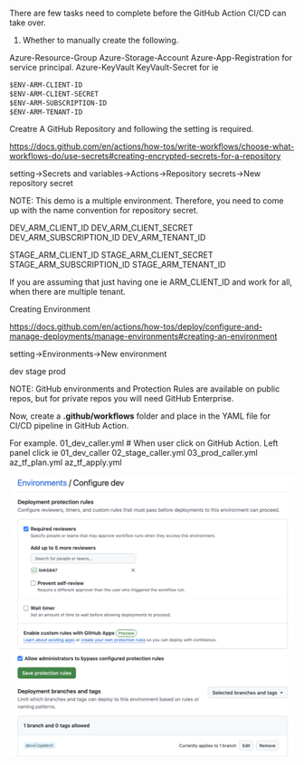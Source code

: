 There are few tasks need to complete before the GitHub Action CI/CD can take over.

1. Whether to manually create the following.

Azure-Resource-Group
Azure-Storage-Account
Azure-App-Registration  for service principal.
Azure-KeyVault
    KeyVault-Secret for ie

    $ENV-ARM-CLIENT-ID
    $ENV-ARM-CLIENT-SECRET
    $ENV-ARM-SUBSCRIPTION-ID
    $ENV-ARM-TENANT-ID

Creatre A GitHub Repository and following the setting is required.

https://docs.github.com/en/actions/how-tos/write-workflows/choose-what-workflows-do/use-secrets#creating-encrypted-secrets-for-a-repository

setting->Secrets and variables->Actions->Repository secrets->New repository secret

NOTE: This demo is a multiple environment. Therefore, you need to come up with the name convention for repository secret.

DEV_ARM_CLIENT_ID
DEV_ARM_CLIENT_SECRET
DEV_ARM_SUBSCRIPTION_ID
DEV_ARM_TENANT_ID

STAGE_ARM_CLIENT_ID
STAGE_ARM_CLIENT_SECRET
STAGE_ARM_SUBSCRIPTION_ID
STAGE_ARM_TENANT_ID

If you are assuming that just having one ie ARM_CLIENT_ID and work for all, when there are multiple tenant.

Creating Environment

https://docs.github.com/en/actions/how-tos/deploy/configure-and-manage-deployments/manage-environments#creating-an-environment

setting->Environments->New environment

dev
stage
prod

NOTE: GitHub environments and Protection Rules are available on public repos, but for private repos you will need GitHub Enterprise.



Now, create a **.github/workflows** folder and place in the YAML file for CI/CD pipeline in GitHub Action.

For example.
01_dev_caller.yml           # When user click on GitHub Action. Left panel click ie 01_dev_caller
02_stage_caller.yml
03_prod_caller.yml
az_tf_plan.yml
az_tf_apply.yml

<img title="Development Environment Approval Request" alt="Alt text" src="/images/1.png">